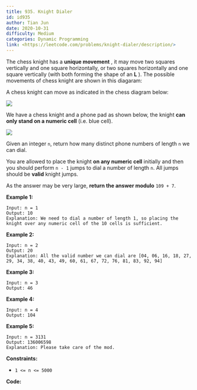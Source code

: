 ```yaml
---
title: 935. Knight Dialer
id: id935
author: Tian Jun
date: 2020-10-31
difficulty: Medium
categories: Dynamic Programming
link: <https://leetcode.com/problems/knight-dialer/description/>
---
```


The chess knight has a **unique movement** , it may move two squares
vertically and one square horizontally, or two squares horizontally and one
square vertically (with both forming the shape of an **L** ). The possible
movements of chess knight are shown in this diagaram:

A chess knight can move as indicated in the chess diagram below:

![](https://assets.leetcode.com/uploads/2020/08/18/chess.jpg)

We have a chess knight and a phone pad as shown below, the knight **can only
stand on a numeric cell**  (i.e. blue cell).

![](https://assets.leetcode.com/uploads/2020/08/18/phone.jpg)

Given an integer `n`, return how many distinct phone numbers of length `n` we
can dial.

You are allowed to place the knight **on any numeric cell** initially and then
you should perform `n - 1` jumps to dial a number of length `n`. All jumps
should be **valid** knight jumps.

As the answer may be very large, **return the answer modulo** `109 + 7`.



**Example 1:**
            
	Input: n = 1    
	Output: 10    
	Explanation: We need to dial a number of length 1, so placing the knight over any numeric cell of the 10 cells is sufficient.    

**Example 2:**
            
	Input: n = 2    
	Output: 20    
	Explanation: All the valid number we can dial are [04, 06, 16, 18, 27, 29, 34, 38, 40, 43, 49, 60, 61, 67, 72, 76, 81, 83, 92, 94]    

**Example 3:**
            
	Input: n = 3    
	Output: 46    

**Example 4:**
            
	Input: n = 4    
	Output: 104    

**Example 5:**
            
	Input: n = 3131    
	Output: 136006598    
	Explanation: Please take care of the mod.    



**Constraints:**

  * `1 <= n <= 5000`


**Code:**
